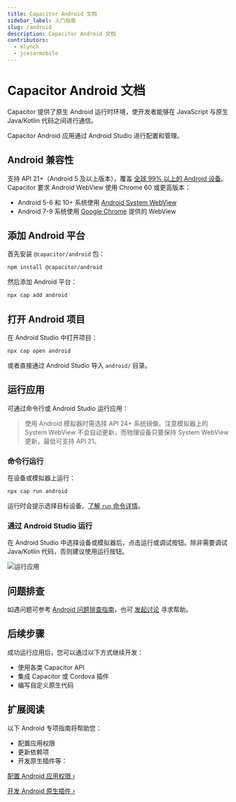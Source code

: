 ```yaml
---
title: Capacitor Android 文档
sidebar_label: 入门指南
slug: /android
description: Capacitor Android 文档
contributors:
  - mlynch
  - jcesarmobile
---
```


# Capacitor Android 文档

Capacitor 提供了原生 Android 运行时环境，使开发者能够在 JavaScript 与原生 Java/Kotlin 代码之间进行通信。

Capacitor Android 应用通过 Android Studio 进行配置和管理。

## Android 兼容性

支持 API 21+（Android 5 及以上版本），覆盖 [全球 99% 以上的 Android 设备](https://gs.statcounter.com/android-version-market-share/mobile-tablet/worldwide)。Capacitor 要求 Android WebView 使用 Chrome 60 或更高版本：
- Android 5-6 和 10+ 系统使用 [Android System WebView](https://play.google.com/store/apps/details?id=com.google.android.webview)
- Android 7-9 系统使用 [Google Chrome](https://play.google.com/store/apps/details?id=com.android.chrome) 提供的 WebView

## 添加 Android 平台

首先安装 `@capacitor/android` 包：

```bash
npm install @capacitor/android
```

然后添加 Android 平台：

```bash
npx cap add android
```

## 打开 Android 项目

在 Android Studio 中打开项目：

```bash
npx cap open android
```

或者直接通过 Android Studio 导入 `android/` 目录。

## 运行应用

可通过命令行或 Android Studio 运行应用：

> 使用 Android 模拟器时需选择 API 24+ 系统镜像。注意模拟器上的 System WebView 不会自动更新，而物理设备只要保持 System WebView 更新，最低可支持 API 21。

### 命令行运行

在设备或模拟器上运行：

```bash
npx cap run android
```

运行时会提示选择目标设备，[了解 `run` 命令详情](/cli/commands/run.md)。

### 通过 Android Studio 运行

在 Android Studio 中选择设备或模拟器后，点击运行或调试按钮。除非需要调试 Java/Kotlin 代码，否则建议使用运行按钮。

![运行应用](../../../../static/img/v3/docs/android/running.png)

## 问题排查

如遇问题可参考 [Android 问题排查指南](/main/android/troubleshooting.md)，也可 [发起讨论](https://github.com/ionic-team/capacitor/discussions/) 寻求帮助。

## 后续步骤

成功运行应用后，您可以通过以下方式继续开发：
- 使用各类 Capacitor API
- 集成 Capacitor 或 Cordova 插件
- 编写自定义原生代码

## 扩展阅读

以下 Android 专项指南将帮助您：
- 配置应用权限
- 更新依赖项
- 开发原生插件等：

[配置 Android 应用权限 &#8250;](/main/android/configuration.md)

[开发 Android 原生插件 &#8250;](/plugins.mdx)